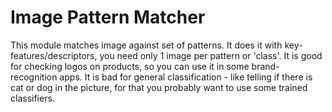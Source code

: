 # Image Pattern Matcher
This module matches image against set of patterns.
It does it with key-features/descriptors, you need only 1 image per pattern or 'class'.
It is good for checking logos on products, so you can use it in some brand-recognition apps.
It is bad for general classification - like telling if there is cat or dog in the picture, for that you probably want to use some trained classifiers.
